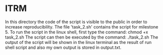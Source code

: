 # ITRM
In this directory the code of the script is visible to the public in order to increase reproducibility. 
The file 'task_2.sh' contains the script for milestone 5. 
To run the script in the linux shell, first type the command: chmod +x task_2.sh 
The script can then be executed by the command: ./task_2.sh
The output of the script will be shown in the linux terminal as the result of run shell script and also my own output is stored in output.txt.
